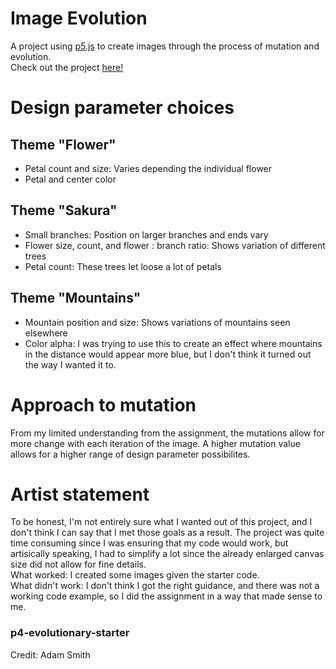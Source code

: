 # Image Evolution
A project using [p5.js](https://p5js.org/) to create images through the process of mutation and evolution. <br/>
Check out the project [here!](https://teihek.github.io/CMPM147-P5/)

# Design parameter choices
## Theme "Flower"
- Petal count and size: Varies depending the individual flower
- Petal and center color <br/>

## Theme "Sakura"
- Small branches: Position on larger branches and ends vary
- Flower size, count, and flower : branch ratio: Shows variation of different trees
- Petal count: These trees let loose a lot of petals <br/>

## Theme "Mountains"
- Mountain position and size: Shows variations of mountains seen elsewhere
- Color alpha: I was trying to use this to create an effect where mountains in the distance would appear more blue, but I don't think it turned out the way I wanted it to. <br/>

# Approach to mutation
From my limited understanding from the assignment, the mutations allow for more change with each iteration of the image. A higher mutation value allows for a higher range of design parameter possibilites. <br/>

# Artist statement
To be honest, I'm not entirely sure what I wanted out of this project, and I don't think I can say that I met those goals as a result.
The project was quite time consuming since I was ensuring that my code would work, but artisically speaking, I had to simplify a lot since the already enlarged canvas size did not allow for fine details. <br/>
What worked: I created some images given the starter code. <br/>
What didn't work: I don't think I got the right guidance, and there was not a working code example, so I did the assignment in a way that made sense to me.

### p4-evolutionary-starter
Credit: Adam Smith
